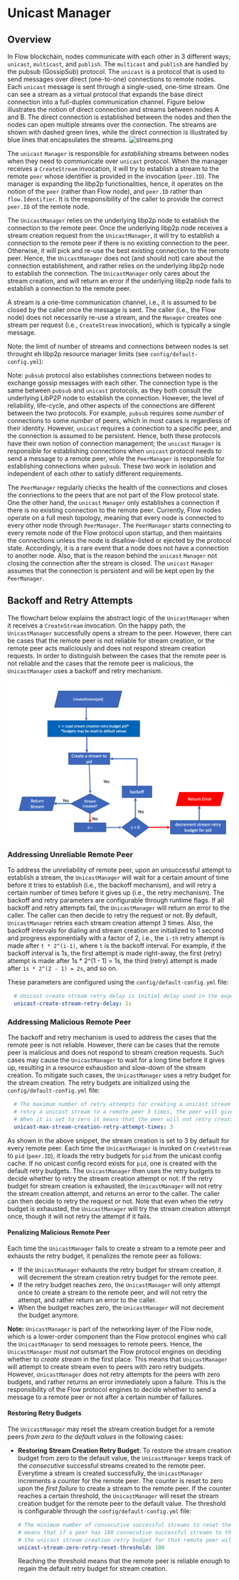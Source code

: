 # Unicast Manager

## Overview
In Flow blockchain, nodes communicate with each other in 3 different ways; `unicast`, `multicast`, and `publish`.
The `multicast` and `publish` are handled by the pubsub (GossipSub) protocol.
The `unicast` is a protocol that is used to send messages over direct (one-to-one) connections to remote nodes.
Each `unicast` message is sent through a single-used, one-time stream. One can see a stream as a virtual protocol
that expands the base direct connection into a full-duplex communication channel.
Figure below illustrates the notion of direct connection and streams between nodes A and B. The direct 
connection is established between the nodes and then the nodes can open multiple streams over the connection.
The streams are shown with dashed green lines, while the direct connection is illustrated by blue lines that
encapsulates the streams.
![streams.png](streams.png)

The `unicast` `Manager` is responsible for _establishing_ streams between nodes when they need to communicate
over `unicast` protocol. When the manager receives a `CreateStream` invocation, it will try to establish a stream to the
remote `peer` whose identifier is provided in the invocation (`peer.ID`). The manager is expanding the libp2p
functionalities, hence, it operates on the notion of the `peer` (rather than Flow node), and `peer.ID` rather
than `flow.Identifier`. It is the responsibility of the caller to provide the correct `peer.ID` of the remote
node. 

The `UnicastManager` relies on the underlying libp2p node to establish the connection to the remote peer. Once the underlying
libp2p node receives a stream creation request from the `UnicastManager`, it will try to establish a connection to the remote peer if 
there is no existing connection to the peer. Otherwise, it will pick and re-use the best existing connection to the remote peer.
Hence, the `UnicastManager` does not (and should not) care about the connection establishment, and rather relies on the underlying
libp2p node to establish the connection. The `UnicastManager` only cares about the stream creation, and will return an error
if the underlying libp2p node fails to establish a connection to the remote peer.


A stream is a one-time communication channel, i.e., it is assumed to be closed 
by the caller once the message is sent. The caller (i.e., the Flow node) does not necessarily re-use a stream, and the 
`Manager` creates one stream per request (i.e., `CreateStream` invocation), which is typically a single message.

Note: the limit of number of streams and connections between nodes is set throught eh libp2p resource manager limits (see `config/default-config.yml`):

Note: `pubsub` protocol also establishes connections between nodes to exchange gossip messages with each other.
The connection type is the same between `pubsub` and `unicast` protocols, as they both consult the underlying LibP2P node to
establish the connection. However, the level of reliability, life-cycle, and other aspects of the connections are different
between the two protocols. For example, `pubsub` requires some _number_ of connections to some _number_ of peers, which in most cases
is regardless of their identity. However, `unicast` requires a connection to a specific peer, and the connection is assumed
to be persistent. Hence, both these protocols have their own notion of connection management; the `unicast` `Manager` is responsible
for establishing connections when `unicast` protocol needs to send a message to a remote peer, while the `PeerManager` is responsible 
for establishing connections when `pubsub`. These two work in isolation and independent of each other to satisfy different requirements.

The `PeerManager` regularly checks the health of the connections and closes the connections to the peers that are not part of the Flow 
protocol state. One the other hand, the `unicast` `Manager` only establishes a connection if there is no existing connection to the remote
peer. Currently, Flow nodes operate on a full mesh topology, meaning that every node is connected to every other node through `PeerManager`.
The `PeerManager` starts connecting to every remote node of the Flow protocol upon startup, and then maintains the connections unless the node
is disallow-listed or ejected by the protocol state. Accordingly, it is a rare event that a node does not have a connection to another node.
Also, that is the reason behind the `unicast` `Manager` not closing the connection after the stream is closed. The `unicast` `Manager` assumes
that the connection is persistent and will be kept open by the `PeerManager`. 

## Backoff and Retry Attempts
The flowchart below explains the abstract logic of the `UnicastManager` when it receives a `CreateStream` invocation.
On the happy path, the `UnicastManager` successfully opens a stream to the peer.
However, there can be cases that the remote peer is not reliable for stream creation, or the remote peer acts
maliciously and does not respond stream creation requests. In order to distinguish between the cases that the remote peer
is not reliable and the cases that the remote peer is malicious, the `UnicastManager` uses a backoff and retry mechanism.

![retry.png](retry.png)

### Addressing Unreliable Remote Peer
To address the unreliability of remote peer, upon an unsuccessful attempt to establish a stream, the `UnicastManager` will wait for a certain 
amount of time before it tries to establish (i.e., the backoff mechanism), and will retry a certain number of times before it gives up (i.e., the retry mechanism). 
The backoff and retry parameters are configurable through runtime flags.
If all backoff and retry attempts fail, the `UnicastManager` will return an error to the caller. The caller can then decide to retry the request or not.
By default, `UnicastManager` retries each stream creation attempt 3 times. Also, the backoff intervals for dialing and stream creation are initialized to 1 second and progress 
exponentially with a factor of 2, i.e., the `i-th` retry attempt is made after `t * 2^(i-1)`, where `t` is the backoff interval. 
For example, if the backoff interval is 1s, the first attempt is made right-away, the first (retry) attempt is made after 1s * 2^(1 - 1) = 1s, the third (retry) attempt is made 
after `1s * 2^(2 - 1) = 2s`, and so on.

These parameters are configured using the `config/default-config.yml` file:
```yaml
  # Unicast create stream retry delay is initial delay used in the exponential backoff for create stream retries
  unicast-create-stream-retry-delay: 1s
```

### Addressing Malicious Remote Peer
The backoff and retry mechanism is used to address the cases that the remote peer is not reliable. 
However, there can be cases that the remote peer is malicious and does not respond to stream creation requests.
Such cases may cause the `UnicastManager` to wait for a long time before it gives up, resulting in a resource exhaustion and slow-down of the stream creation.
To mitigate such cases, the `UnicastManager` uses a retry budget for the stream creation. The retry budgets are initialized 
using the `config/default-config.yml` file:
```yaml
  # The maximum number of retry attempts for creating a unicast stream to a remote peer before giving up. If it is set to 3 for example, it means that if a peer fails to create
  # retry a unicast stream to a remote peer 3 times, the peer will give up and will not retry creating a unicast stream to that remote peer.
  # When it is set to zero it means that the peer will not retry creating a unicast stream to a remote peer if it fails.
  unicast-max-stream-creation-retry-attempt-times: 3
```

As shown in the above snippet, the stream creation is set to 3 by default for every remote peer.
Each time the `UnicastManager` is invoked on `CreateStream` to `pid` (`peer.ID`), it loads the retry budgets for `pid` from the unicast config cache.
If no unicast config record exists for `pid`, one is created with the default retry budgets. The `UnicastManager` then uses the retry budgets to decide
whether to retry the stream creation attempt or not. If the retry budget for stream creation is exhausted, the `UnicastManager`
will not retry the stream creation attempt, and returns an error to the caller. The caller can then decide to retry the request or not.
Note that even when the retry budget is exhausted, the `UnicastManager` will try the stream creation attempt once, though it will not retry the attempt if it fails.

#### Penalizing Malicious Remote Peer
Each time the `UnicastManager` fails to create a stream to a remote peer and exhausts the retry budget, it penalizes the remote peer as follows:
- If the `UnicastManager` exhausts the retry budget for stream creation, it will decrement the stream creation retry budget for the remote peer.
- If the retry budget reaches zero, the `UnicastManager` will only attempt once to create a stream to the remote peer, and will not retry the attempt, and rather return an error to the caller.
- When the budget reaches zero, the `UnicastManager` will not decrement the budget anymore.

**Note:** `UnicastManager` is part of the networking layer of the Flow node, which is a lower-order component than
the Flow protocol engines who call the `UnicastManager` to send messages to remote peers. Hence, the `UnicastManager` _must not_ outsmart
the Flow protocol engines on deciding whether to _create stream_ in the first place. This means that `UnicastManager` will attempt 
to create stream even to peers with zero retry budgets. However, `UnicastManager` does not retry attempts for the peers with zero budgets, and rather
returns an error immediately upon a failure. This is the responsibility of the Flow protocol engines to decide whether
to send a message to a remote peer or not after a certain number of failures. 

#### Restoring Retry Budgets

The `UnicastManager` may reset the stream creation budget for a remote peers _from zero to the default values_ in the following cases:

- **Restoring Stream Creation Retry Budget**: To restore the stream creation budget from zero to the default value, the `UnicastManager` keeps track of the _consecutive_
  successful streams created to the remote peer. Everytime a stream is created successfully, the `UnicastManager` increments a counter for the remote peer. The counter is
  reset to zero upon the _first failure_ to create a stream to the remote peer. If the counter reaches a certain threshold, the `UnicastManager` will reset the stream creation
  budget for the remote peer to the default value. The threshold is configurable through the `config/default-config.yml` file:
    ```yaml
  # The minimum number of consecutive successful streams to reset the unicast stream creation retry budget from zero to the maximum default. If it is set to 100 for example, it
  # means that if a peer has 100 consecutive successful streams to the remote peer, and the remote peer has a zero stream creation budget,
  # the unicast stream creation retry budget for that remote peer will be reset to the maximum default.
  unicast-stream-zero-retry-reset-threshold: 100
    ```
  Reaching the threshold means that the remote peer is reliable enough to regain the default retry budget for stream creation.